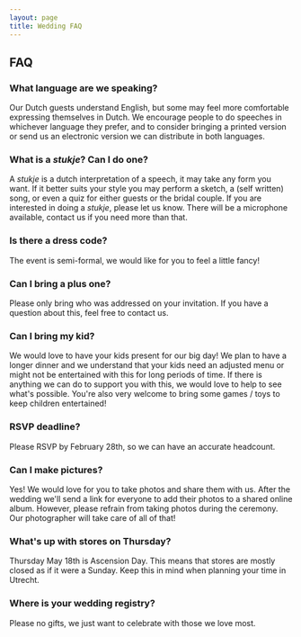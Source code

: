 ```yaml
---
layout: page
title: Wedding FAQ
---
```


<div class='class_01'>

   <h2>FAQ</h2>
 
<h3>What language are we speaking?</h3>
<p>
  Our Dutch guests understand English, but some may feel more comfortable expressing themselves in Dutch.  
  We encourage people to do speeches in whichever language they prefer, 
  and to consider bringing a printed version or send us an electronic version we can distribute in both languages.  
</p>
  
<h3>What is a <em>stukje</em>? Can I do one?</h3> 
<p>
  A <em>stukje</em> is a dutch interpretation of a speech, it may take any form you want. 
  If it better suits your style you may perform a sketch, a (self written) song, or even a quiz for either guests or the bridal couple. 
  If you are interested in doing a <em>stukje</em>, please let us know. There will be a microphone available, contact us if  you need more than that. 
</p>

<h3>Is there a dress code?</h3>  
<p>
  The event is semi-formal, we would like for you to feel a little fancy!  
</p>
  
<h3>Can I bring a plus one?</h3>   
<p>
  Please only bring who was addressed on your invitation. If you have a question about this, feel free to contact us.  
</p>
  
<h3>Can I bring my kid?</h3>  
<p>
  We would love to have your kids present for our big day! 
  We plan to have a longer dinner and we understand that your kids need an adjusted menu or might not be entertained with this for long periods of time. 
  If there is anything we can do to support you with this, we would love to help to see what's possible.  
  You're also very welcome to bring some games / toys to keep children entertained!  
</p>
  
<h3>RSVP deadline?</h3>  
<p>
  Please RSVP by February 28th, so we can have an accurate headcount.  
</p>
  
<h3>Can I make pictures?</h3>  
<p>
  Yes! We would love for you to take photos and share them with us. 
  After the wedding we'll send a link for everyone to add their photos to a shared online album.
  However, please refrain from taking photos during the ceremony. Our photographer will take care of all of that!  
</p>
  
<h3>What's up with stores on Thursday?</h3>  
<p>
  Thursday May 18th is Ascension Day. This means that stores are mostly closed as if it were a Sunday. 
  Keep this in mind when planning your time in Utrecht. 
</p>
  
<h3>Where is your wedding registry?</h3>  
<p>
  Please no gifts, we just want to celebrate with those we love most. 
</p>
  
</div>

